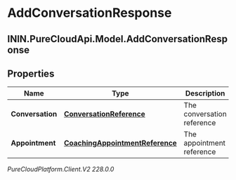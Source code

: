 # AddConversationResponse

## ININ.PureCloudApi.Model.AddConversationResponse

## Properties

|Name | Type | Description | Notes|
|------------ | ------------- | ------------- | -------------|
| **Conversation** | [**ConversationReference**](ConversationReference) | The conversation reference | [optional] |
| **Appointment** | [**CoachingAppointmentReference**](CoachingAppointmentReference) | The appointment reference | [optional] |



_PureCloudPlatform.Client.V2 228.0.0_
